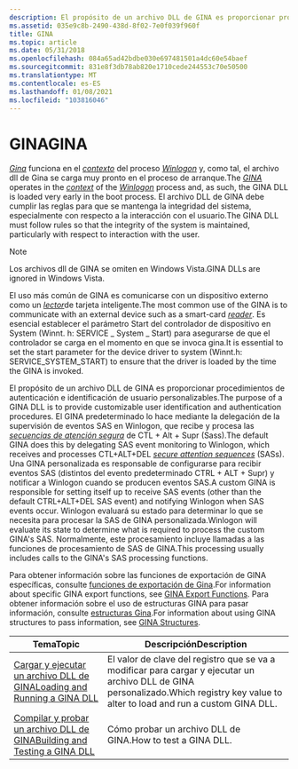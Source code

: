 ```yaml
---
description: El propósito de un archivo DLL de GINA es proporcionar procedimientos de autenticación e identificación de usuario personalizables. El GINA predeterminado lo hace mediante la delegación de la supervisión de eventos SAS en Winlogon, que recibe y procesa las secuencias de atención segura de CTL + ALT + Supr (SASs).
ms.assetid: 035e9c8b-2490-438d-8f02-7e0f039f960f
title: GINA
ms.topic: article
ms.date: 05/31/2018
ms.openlocfilehash: 084a65ad42bdbe030e697481501a4dc60e54baef
ms.sourcegitcommit: 831e8f3db78ab820e1710cede244553c70e50500
ms.translationtype: MT
ms.contentlocale: es-ES
ms.lasthandoff: 01/08/2021
ms.locfileid: "103816046"
---
```

# <a name="gina"></a><span data-ttu-id="f45d1-104">GINA</span><span class="sxs-lookup"><span data-stu-id="f45d1-104">GINA</span></span>

<span data-ttu-id="f45d1-105">[*Gina*](/windows/desktop/SecGloss/g-gly) funciona en el [*contexto*](/windows/desktop/SecGloss/c-gly) del proceso [*Winlogon*](/windows/desktop/SecGloss/w-gly) y, como tal, el archivo dll de Gina se carga muy pronto en el proceso de arranque.</span><span class="sxs-lookup"><span data-stu-id="f45d1-105">The [*GINA*](/windows/desktop/SecGloss/g-gly) operates in the [*context*](/windows/desktop/SecGloss/c-gly) of the [*Winlogon*](/windows/desktop/SecGloss/w-gly) process and, as such, the GINA DLL is loaded very early in the boot process.</span></span> <span data-ttu-id="f45d1-106">El archivo DLL de GINA debe cumplir las reglas para que se mantenga la integridad del sistema, especialmente con respecto a la interacción con el usuario.</span><span class="sxs-lookup"><span data-stu-id="f45d1-106">The GINA DLL must follow rules so that the integrity of the system is maintained, particularly with respect to interaction with the user.</span></span>

> [!Note]  
> <span data-ttu-id="f45d1-107">Los archivos dll de GINA se omiten en Windows Vista.</span><span class="sxs-lookup"><span data-stu-id="f45d1-107">GINA DLLs are ignored in Windows Vista.</span></span>

 

<span data-ttu-id="f45d1-108">El uso más común de GINA es comunicarse con un dispositivo externo como un [*lector*](/windows/desktop/SecGloss/r-gly)de tarjeta inteligente.</span><span class="sxs-lookup"><span data-stu-id="f45d1-108">The most common use of the GINA is to communicate with an external device such as a smart-card [*reader*](/windows/desktop/SecGloss/r-gly).</span></span> <span data-ttu-id="f45d1-109">Es esencial establecer el parámetro Start del controlador de dispositivo en System (Winnt. h: SERVICE \_ System \_ Start) para asegurarse de que el controlador se carga en el momento en que se invoca gina.</span><span class="sxs-lookup"><span data-stu-id="f45d1-109">It is essential to set the start parameter for the device driver to system (Winnt.h: SERVICE\_SYSTEM\_START) to ensure that the driver is loaded by the time the GINA is invoked.</span></span>

<span data-ttu-id="f45d1-110">El propósito de un archivo DLL de GINA es proporcionar procedimientos de autenticación e identificación de usuario personalizables.</span><span class="sxs-lookup"><span data-stu-id="f45d1-110">The purpose of a GINA DLL is to provide customizable user identification and authentication procedures.</span></span> <span data-ttu-id="f45d1-111">El GINA predeterminado lo hace mediante la delegación de la supervisión de eventos SAS en Winlogon, que recibe y procesa las [*secuencias de atención segura*](/windows/desktop/SecGloss/s-gly) de CTL + Alt + Supr (Sass).</span><span class="sxs-lookup"><span data-stu-id="f45d1-111">The default GINA does this by delegating SAS event monitoring to Winlogon, which receives and processes CTL+ALT+DEL [*secure attention sequences*](/windows/desktop/SecGloss/s-gly) (SASs).</span></span> <span data-ttu-id="f45d1-112">Una GINA personalizada es responsable de configurarse para recibir eventos SAS (distintos del evento predeterminado CTRL + ALT + Supr) y notificar a Winlogon cuando se producen eventos SAS.</span><span class="sxs-lookup"><span data-stu-id="f45d1-112">A custom GINA is responsible for setting itself up to receive SAS events (other than the default CTRL+ALT+DEL SAS event) and notifying Winlogon when SAS events occur.</span></span> <span data-ttu-id="f45d1-113">Winlogon evaluará su estado para determinar lo que se necesita para procesar la SAS de GINA personalizada.</span><span class="sxs-lookup"><span data-stu-id="f45d1-113">Winlogon will evaluate its state to determine what is required to process the custom GINA's SAS.</span></span> <span data-ttu-id="f45d1-114">Normalmente, este procesamiento incluye llamadas a las funciones de procesamiento de SAS de GINA.</span><span class="sxs-lookup"><span data-stu-id="f45d1-114">This processing usually includes calls to the GINA's SAS processing functions.</span></span>

<span data-ttu-id="f45d1-115">Para obtener información sobre las funciones de exportación de GINA específicas, consulte [funciones de exportación de Gina](authentication-functions.md).</span><span class="sxs-lookup"><span data-stu-id="f45d1-115">For information about specific GINA export functions, see [GINA Export Functions](authentication-functions.md).</span></span> <span data-ttu-id="f45d1-116">Para obtener información sobre el uso de estructuras GINA para pasar información, consulte [estructuras Gina](authentication-structures.md).</span><span class="sxs-lookup"><span data-stu-id="f45d1-116">For information about using GINA structures to pass information, see [GINA Structures](authentication-structures.md).</span></span>



| <span data-ttu-id="f45d1-117">Tema</span><span class="sxs-lookup"><span data-stu-id="f45d1-117">Topic</span></span>                                                                             | <span data-ttu-id="f45d1-118">Descripción</span><span class="sxs-lookup"><span data-stu-id="f45d1-118">Description</span></span>                                                                     |
|-----------------------------------------------------------------------------------|---------------------------------------------------------------------------------|
| [<span data-ttu-id="f45d1-119">Cargar y ejecutar un archivo DLL de GINA</span><span class="sxs-lookup"><span data-stu-id="f45d1-119">Loading and Running a GINA DLL</span></span>](loading-and-running-a-gina-dll.md)<br/>   | <span data-ttu-id="f45d1-120">El valor de clave del registro que se va a modificar para cargar y ejecutar un archivo DLL de GINA personalizado.</span><span class="sxs-lookup"><span data-stu-id="f45d1-120">Which registry key value to alter to load and run a custom GINA DLL.</span></span><br/> |
| [<span data-ttu-id="f45d1-121">Compilar y probar un archivo DLL de GINA</span><span class="sxs-lookup"><span data-stu-id="f45d1-121">Building and Testing a GINA DLL</span></span>](building-and-testing-a-gina-dll.md)<br/> | <span data-ttu-id="f45d1-122">Cómo probar un archivo DLL de GINA.</span><span class="sxs-lookup"><span data-stu-id="f45d1-122">How to test a GINA DLL.</span></span><br/>                                              |



 

 

